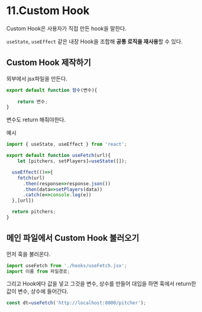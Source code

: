 # 11.Custom Hook

Custom Hook은 사용자가 직접 만든 hook을 말한다.

`useState`, `useEffect` 같은 내장 Hook을 조합해 **공통 로직을 재사용**할 수 있다.

## Custom Hook 제작하기

외부에서 jsx파일을 만든다.

```jsx
export default function 함수(변수){
	
	return 변수;
}
```

변수도 return 해줘야한다.

예시

```jsx
import { useState, useEffect } from 'react';

export default function useFetch(url){
    let [pitchers, setPlayers]=useState([]);

  useEffect(()=>{
    fetch(url)
      .then(response=>response.json())
      .then(data=>setPlayers(data))
      .catch(e=>console.log(e))
  },[url])

  return pitchers;
}
```

## 메인 파일에서 Custom Hook 불러오기

먼저 훅을 불러온다.

```jsx
import useFetch from './hooks/useFetch.jsx';
import 이름 from 파일경로;
```

그리고 Hook에다 값을 넣고 그것을 변수, 상수를 만들어 대입을 하면 훅에서 return한 값이 변수, 상수에 들어간다.

```jsx
const dt=useFetch('http://localhost:8000/pitcher');
```
